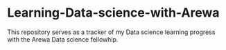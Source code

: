 # Learning-Data-science-with-Arewa
This repository serves as a tracker of my Data science learning progress with the Arewa Data science fellowhip.

